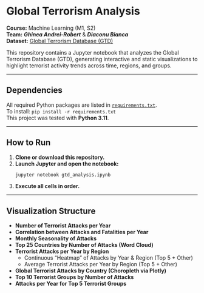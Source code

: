 # Global Terrorism Analysis

**Course:** Machine Learning (M1, S2)  
**Team:** **_Ghinea Andrei-Robert_** & **_Diaconu Bianca_**  
**Dataset:** [Global Terrorism Database (GTD)](https://www.kaggle.com/datasets/START-UMD/gtd)

This repository contains a Jupyter notebook that analyzes the Global Terrorism Database (GTD), generating interactive
and static visualizations to highlight terrorist activity trends across time, regions, and groups.

---

## Dependencies

All required Python packages are listed in [`requirements.txt`](requirements.txt).  
To install: `pip install -r requirements.txt`  
This project was tested with **Python 3.11**.

---

## How to Run

1. **Clone or download this repository.**
2. **Launch Jupyter and open the notebook:**
   ```bash
   jupyter notebook gtd_analysis.ipynb
   ```
3. **Execute all cells in order.**

---

## Visualization Structure

* **Number of Terrorist Attacks per Year**
* **Correlation between Attacks and Fatalities per Year**
* **Monthly Seasonality of Attacks**
* **Top 25 Countries by Number of Attacks (Word Cloud)**
* **Terrorist Attacks per Year by Region**
    * Continuous “Heatmap” of Attacks by Year & Region (Top 5 + Other)
    * Average Terrorist Attacks per Year by Region (Top 5 + Other)
* **Global Terrorist Attacks by Country (Choropleth via Plotly)**
* **Top 10 Terrorist Groups by Number of Attacks**
* **Attacks per Year for Top 5 Terrorist Groups**
